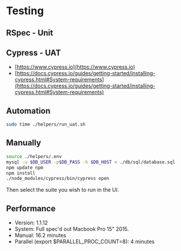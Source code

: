 # Testing

## RSpec - Unit

## Cypress - UAT

- [https://www.cypress.io](https://www.cypress.io)
- [https://docs.cypress.io/guides/getting-started/installing-cypress.html#System-requirements](https://docs.cypress.io/guides/getting-started/installing-cypress.html#System-requirements)

## Automation

```sh
sudo time ./helpers/run_uat.sh
```

## Manually

```sh
source ./helpers/.env
mysql -u $DB_USER -p$DB_PASS -h $DB_HOST < ./db/sql/database.sql
npm update npm
npm install
./node_modules/cypress/bin/cypress open
```

Then select the suite you wish to run in the UI.

## Performance

- Version: 1.1.12
- System: Full spec'd out Macbook Pro 15" 2015.
- Manual: 16.2 minutes
- Parallel (export $PARALLEL_PROC_COUNT=8): 4 minutes
